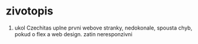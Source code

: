 # zivotopis
1. ukol Czechitas
uplne prvni webove stranky, nedokonale, spousta chyb, pokud o flex a web design.
zatin neresponzivni
